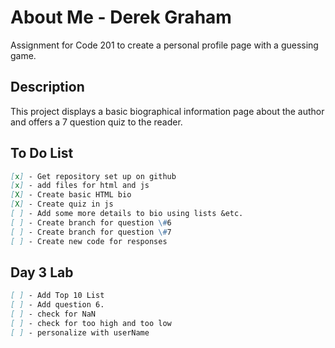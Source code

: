 # About Me - Derek Graham
Assignment for Code 201 to create a personal profile page with a guessing game.

## Description
This project displays a basic biographical information page about the author and offers a 7 question quiz to the reader.

## To Do List
```markdown
[x] - Get repository set up on github
[x] - add files for html and js
[X] - Create basic HTML bio
[X] - Create quiz in js
[ ] - Add some more details to bio using lists &etc.
[ ] - Create branch for question \#6
[ ] - Create branch for question \#7
[ ] - Create new code for responses

```
## Day 3 Lab
```markdown
[ ] - Add Top 10 List
[ ] - Add question 6.
[ ] - check for NaN
[ ] - check for too high and too low
[ ] - personalize with userName
